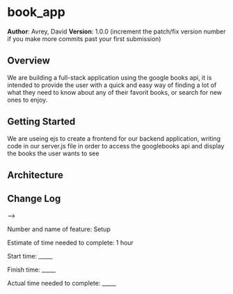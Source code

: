 # book_app

**Author**: Avrey, David
**Version**: 1.0.0 (increment the patch/fix version number if you make more commits past your first submission)

## Overview
We are building a full-stack application using the google books api, it is intended to provide the user with a quick and easy way of finding a lot of what they need to know about any of their favorit books, or search for new ones to enjoy.

## Getting Started
<!-- What are the steps that a user must take in order to build this app on their own machine and get it running? -->
We are  useing ejs to create a frontend for our backend application, writing code in our server.js file in order to access the googlebooks api and display the books the user wants to see

## Architecture
<!-- Provide a detailed description of the application design. What technologies (languages, libraries, etc) you're using, and any other relevant design information. -->

## Change Log
<!-- Use this area to document the iterative changes made to your application as each feature is successfully implemented. Use time stamps. Here's an examples:

01-01-2001 4:59pm - Application now has a fully-functional express server, with GET and POST routes for the book resource.

## Credits and Collaborations
<!-- Give credit (and a link) to other people or resources that helped you build this application. -->
-->

Number and name of feature: Setup

Estimate of time needed to complete: 1 hour

Start time: _____

Finish time: _____

Actual time needed to complete: _____